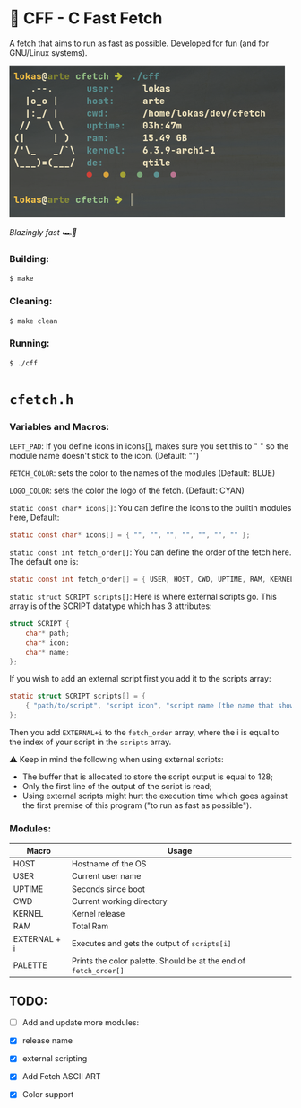 # 🚀 CFF - C Fast Fetch
A fetch that aims to run as fast as possible. Developed for fun (and for GNU/Linux systems).

![](https://raw.githubusercontent.com/egujito/cff/master/cff.png)

_Blazingly fast  🏎️💨_

### Building:

```
$ make
```

### Cleaning:

```
$ make clean
```

### Running:

```
$ ./cff
```

# `cfetch.h`

### Variables and Macros:

`LEFT_PAD`: If you define icons in icons[], makes sure you set this to " " so the module name doesn't stick to the icon. (Default: "")

`FETCH_COLOR`: sets the color to the names of the modules (Default: BLUE)

`LOGO_COLOR`: sets the color the logo of the fetch. (Default: CYAN)

`static const char* icons[]`: You can define the icons to the builtin modules here,
Default:
```c
static const char* icons[] = { "", "", "", "", "", "", "" };
```

`static const int fetch_order[]`: You can define the order of the fetch here. The default one is:

```c
static const int fetch_order[] = { USER, HOST, CWD, UPTIME, RAM, KERNEL, DE, PALETTE };
```

`static struct SCRIPT scripts[]`: Here is where external scripts go. This array is of the SCRIPT datatype which has 3 attributes:

```c
struct SCRIPT {
	char* path;
	char* icon;
	char* name;
};

```
If you wish to add an external script first you add it to the scripts array:

```c
static struct SCRIPT scripts[] = {
	{ "path/to/script", "script icon", "script name (the name that shows on the fetch)" }
};
```

Then you add `EXTERNAL+i` to the `fetch_order` array, where the i is equal to the index of your script in the `scripts` array. 

⚠️ Keep in mind the following when using external scripts:
- The buffer that is allocated to store the script output is equal to 128;
- Only the first line of the output of the script is read;
- Using external scripts might hurt the execution time which goes against the first premise of this program ("to run as fast as possible").

### Modules:

Macro        | Usage
------------- | -------------
HOST  	      | Hostname of the OS
USER  	      | Current user name
UPTIME        | Seconds since boot
CWD           | Current working directory
KERNEL        | Kernel release
RAM           | Total Ram
EXTERNAL + i  | Executes and gets the output of `scripts[i]`
PALETTE       | Prints the color palette. Should be at the end of `fetch_order[]`

## TODO:

- [ ]  Add and update more modules:
- [x] release name
- [x] external scripting
- [x]  Add Fetch ASCII ART
- [x] Color support

